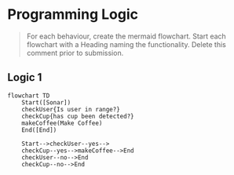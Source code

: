# Programming Logic

> For each behaviour, create the mermaid flowchart. Start each flowchart with a Heading naming the functionality. Delete this comment prior to submission.

## Logic 1

```mermaid
flowchart TD
    Start([Sonar])
    checkUser{Is user in range?}
    checkCup{has cup been detected?}
    makeCoffee(Make Coffee)
    End([End])
    
    Start-->checkUser--yes-->
    checkCup--yes-->makeCoffee-->End
    checkUser--no-->End
    checkCup--no-->End
```
